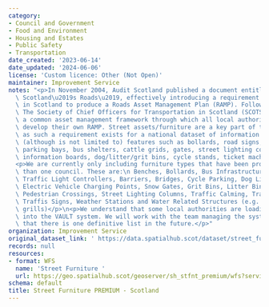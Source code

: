 ```yaml
---
category:
- Council and Government
- Food and Environment
- Housing and Estates
- Public Safety
- Transportation
date_created: '2023-06-14'
date_updated: '2024-06-06'
license: 'Custom licence: Other (Not Open)'
maintainer: Improvement Service
notes: "<p>In November 2004, Audit Scotland published a document entitled \u2018Maintaining\
  \ Scotland\u2019s Roads\u2019, effectively introducing a requirement on local authorities\
  \ in Scotland to produce a Roads Asset Management Plan (RAMP). Following this publication,\
  \ The Society of Chief Officers for Transportation in Scotland (SCOTS) produced\
  \ a common asset management framework through which all local authorities could\
  \ develop their own RAMP. Street assets/furniture are a key part of the RAMP and\
  \ as such a requirement exists for a national dataset of information. This can include\
  \ (although is not limited to) features such as bollards, road signs, barriers,\
  \ parking bays, bus shelters, cattle grids, gates, street lighting columns, benches/seats,\
  \ information boards, dog/litter/grit bins, cycle stands, ticket machines etc. etc.</p>\n\
  <p>We are currently only including furniture types that have been provided by more\
  \ than one council. These are:\n Benches, Bollards, Bus Infrastructure, Cattle Grids,\
  \ Traffic Light Controllers, Barriers, Bridges, Cycle Parking, Dog Litter Bins,\
  \ Electric Vehicle Charging Points, Snow Gates, Grit Bins, Litter Bins, Memorials,\
  \ Pedestrian Crossings, Street Lighting Columns, Traffic Calming, Traffic Signals,\
  \ Traffis Signs, Weather Stations and Water Related Structures (e.g. grates and\
  \ grills)</p>\n<p>We understand that some local authorities are loading this data\
  \ into the VAULT system. We will work with the team managing the system to ensure\
  \ that there is one definitive list in the future.</p>"
organization: Improvement Service
original_dataset_link: ' https://data.spatialhub.scot/dataset/street_furniture_premium-is'
records: null
resources:
- format: WFS
  name: 'Street Furniture '
  url: https://geo.spatialhub.scot/geoserver/sh_stfnt_premium/wfs?service=wfs&typeName=sh_stfnt_premium:pub_stfnt_premium
schema: default
title: Street Furniture PREMIUM - Scotland
---
```


